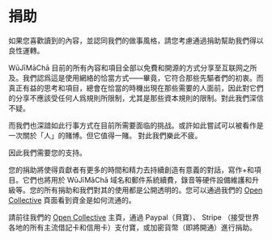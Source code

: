 # 捐助

如果您喜歡讀到的內容，並認同我們的做事風格，請您考慮通過捐助幫助我們得以良性運轉。

WūJīMāChā 目前的所有內容和項目全部以免費和開源的方式分享至互联网之所及。我們認爲這是使用網絡的恰當方式——畢竟，它符合那些先驅者們的初衷。而真正有益的思考和項目，總會在恰當的時機出現在那些需要的人面前，因此對它們的分享不應該受任何人爲規則所限制，尤其是那些資本規則的限制。對此我們深信不疑。

而我們也深諳如此行事方式在目前所需要面临的挑战。或許如此嘗試可以被看作是一次關於「人」的賭博。但它值得一賭。 對此我們樂此不疲。

因此我們需要您的支持。

您的捐助將使得貢獻者有更多的時間和精力去持續創造有意義的對話，寫作+和項目。它們也將用於 WūJīMāChā 域名和郵件系統續費，錄音等硬件設備維護和升級等。您的所有捐助和我們對其的使用都是公開透明的。您可以通過我們的 [Open Collective](https://opencollective.com/wujimacha) 頁面看到資金是如何流通的。

請前往我們的 [Open Collective](https://opencollective.com/wujimacha) 主頁，通過 Paypal（貝寶）、 Stripe （接受世界各地的所有主流借記卡和信用卡）支付寶，或加密貨幣（即將開通）進行捐助。
